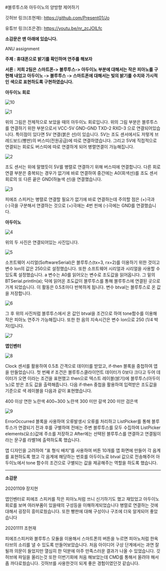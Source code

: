 #블루투스와 아두이노의 양방향 제어하기

깃허브 링크(조현재): https://github.com/Present01/Jo 

유튜브 링크(조은경): https://youtu.be/nr_zcJOILfc

**소감문은 맨 아래에 있습니다.**

ANU assignment

**주제 : 휴대폰으로 밝기를 확인하며 연주를 해보자**

**서론 :**
**저희 2팀은 스마트폰-> 블루투스-> 아두이노 부분에 대해서는 작은 피아노를 구현해 내었고 아두이노 -> 블루투스 -> 스마트폰에 대해서는 빛의 밝기를 수치와 가시적인 색으로 표현하도록 구현하였습니다.**

**아두이노 회로**

![10](https://user-images.githubusercontent.com/36477051/98627509-c4741180-2357-11eb-9e38-2e7a3d546535.PNG) 

![1](https://user-images.githubusercontent.com/36477051/98627524-cb9b1f80-2357-11eb-80c9-98984ffa65e1.PNG)

위의 그림은 전체적으로 보았을 때의 아두이노 회로입니다.
위의 그림 부분은 블루투스를 연결하기 위한 부분으로서 VCC-5V GND-GND TXD-2 RXD-3 으로 연결되어있습니다. 특이점이 있다면 5V 연결(붉은 선)이 있습니다. 5V는 조도 센서에서도 저렇게 브레드보드(빵판)의 버스띠(전원공급)에 따로 연결하였습니다. 그리고 5V에 직접적으로 연결되는 회로도 버스띠에 따로 연결하게 되어 병렬연결이 가능해집니다.

![2](https://user-images.githubusercontent.com/36477051/98627527-cc33b600-2357-11eb-900f-c066e432d509.PNG)

조도 센서는 위에 말했듯이 5V를 병렬로 연결하기 위해 버스띠에 연결합니다. 다른 회로 연결 부분은 중복되는 경우가 없기에 바로 연결하여 중간에는 A0(회색선)를 조도 센서 회로의 또 다른 끝은 GND(하늘색 선)을 연결했습니다.

![3](https://user-images.githubusercontent.com/36477051/98627528-cccc4c80-2357-11eb-96e6-7b310537c80d.PNG)

피에조 스피커는 병렬로 연결할 필요가 없기에 바로 연결하는데 주의할 점은 (+)극과 (-)극을 구분해서 연결하는 것으로 (+)극에는 4번 핀에 (-)극에는 GND를 연결했습니다.

**아두이노**

![4](https://user-images.githubusercontent.com/36477051/98627529-cccc4c80-2357-11eb-8b79-4f300c775379.PNG)

위의 두 사진은 연결되어있는 사진입니다. 

![5](https://user-images.githubusercontent.com/36477051/98627543-d0f86a00-2357-11eb-8d31-1787fd225000.PNG)



소프트웨어 시리얼(SoftwareSerial)은 블루투스(tx=3, rx=2)를 이용하기 위한 것이고 변수 lon의 값은 250으로 설정했습니다. 또한 소프트웨어 시리얼과 시리얼을 사용할 수 있도록 설정했습니다.
a 변수는 A0를 읽어오는 변수로 조도값을 읽어옵니다. 그 밑의 BTSerial.println(a); 덕에 읽어온 조도값이 블루투스를 통해 블루투스에 연결된 곳으로 가게 되었습니다. 이 활동은 0.5초마다 반복하게 됩니다. 변수 btval는 블루투스로 온 값을 저장합니다.

![6](https://user-images.githubusercontent.com/36477051/98627544-d2299700-2357-11eb-8441-f8a391b0f32c.PNG)

그 후 위의 사진처럼 블루투스에서 온 값인 btval을 조건으로 하여 tone함수를 이용해 작은 피아노 연주가 가능해집니다. 또한 한 음의 지속시간은 변수 lon으로 250 (1/4 박자)입니다.

![7](https://user-images.githubusercontent.com/36477051/98627545-d2299700-2357-11eb-8911-fecc4f4a9f25.PNG)

**앱인벤터**

![8](https://user-images.githubusercontent.com/36477051/98627546-d2c22d80-2357-11eb-8369-c73b17beccbd.PNG)

Clock 센서를 활용하여 0.5초 간격으로 데이터를 받았고, if-then 블록을 중첩하여 앱을 만들었습니다. 
첫 번째 if 조건은 블루투스클라이언트 데이터가 0보다 크다고 두어 데이터가 오면 이라는 조건을 표현했고 then으로 텍스트 레이블(밝기)에 블루투스(아두이노)로 받은 조도 값을 출력해줍니다. 다음 if-then 중첩을 활용하여 입력받은 조도값을 기준으로 색 레이블을 다음과 같이 표현했습니다.

400 이상 연한 노란색
400~300 노란색
300 미만 갈색
200 미만 검은색

![9](https://user-images.githubusercontent.com/36477051/98627547-d35ac400-2357-11eb-9c90-ce371e96bb73.PNG)

ErrorOccurred 블록을 사용하여 오류발생시 오류를 처리하고 ListPicker를 통해 블루투스가 연결되기 전과 후를 구별하여 전에는 주변 블루투스를 모두 수집하여 ListPicker elements(요소)값에 주소를 저장하고 After에는 선택된 블루투스를 연결하고 연결됨이라는 문구를 라벨1에 출력하도록 했습니다.

앱 디자인을 고려하여 “표 형식 배치”를 사용하여 버튼 10개를 앱 화면에 만들어 각 음계를 표현하도록 했고 각 음계에 해당하는 번호를 아두이노로 btval 값으로 전송해주어 아두이노에서 tone 함수의 조건으로 구별되는 값을 제공해주는 역할을 하도록 했습니다.

----

**소감문**

20201109 장지현

앱인벤터로 피에조 스피커를 작은 피아노처럼 쓰니 신기하기도 했고 재밌었고 아두이노회로를 보며 여러부품이 있을때의 구성등을 이해하게되었습니다 병렬로 연결하는 것에 대해서 굉장히 흥미로웠습니다. 또한 빵판에 대해 구성이나 구조에 더욱 알게되어 좋았습니다

20201111 조현재

피에조스피커와 블루투스 모듈을 이용해서 스마트폰의 버튼을 누르면 피아노처럼 한옥타브의 소리를 낼 수 있도록 만들어보았습니다. 처음 아이디어 구상 단계에서는 과연 잘 될까 의문이 들었지만 열심히 한 덕분에 아주 만족스러운 결과가 나올 수 있었습니다. 깃허브에 파일을 올리는것 또한 이번기회에 처음 해보았는데 CMD를 통해서 올려야 해서 좀 까다로웠습니다. 깃허브를 사용한것이 되게 좋은 경험이였던것 같습니다. 
